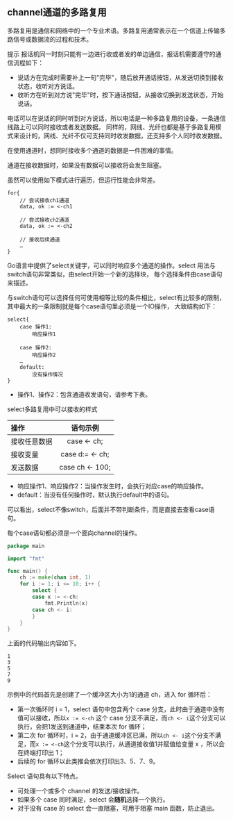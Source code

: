 ## channel通道的多路复用

多路复用是通信和网络中的一个专业术语。多路复用通常表示在一个信道上传输多路信号或数据流的过程和技术。

提示
报话机同一时刻只能有一边进行收或者发的单边通信，报话机需要遵守的通信流程如下：

- 说话方在完成时需要补上一句"完毕"，随后放开通话按钮，从发送切换到接收状态，收听对方说话。
- 收听方在听到对方说"完毕"时，按下通话按钮，从接收切换到发送状态，开始说话。

电话可以在说话的同时听到对方说话，所以电话是一种多路复用的设备，一条通信线路上可以同时接收或者发送数据。
同样的，网线、光纤也都是基于多路复用模式来设计的，网线、光纤不仅可支持同时收发数据，还支持多个人同时收发数据。

在使用通道时，想同时接收多个通道的数据是一件困难的事情。

通道在接收数据时，如果没有数据可以接收将会发生阻塞。

虽然可以使用如下模式进行遍历，但运行性能会非常差。
```
for{
    // 尝试接收ch1通道
    data, ok := <-ch1
    
    // 尝试接收ch2通道
    data, ok := <-ch2
    
    // 接收后续通道
    …
}
```

Go语言中提供了select关键字，可以同时响应多个通道的操作。select 用法与switch语句非常类似，由select开始一个新的选择块，
每个选择条件由case语句来描述。

与switch语句可以选择任何可使用相等比较的条件相比，select有比较多的限制，其中最大的一条限制就是每个case语句里必须是一个IO操作，
大致结构如下：
```
select{
    case 操作1:
        响应操作1
        
    case 操作2:
        响应操作2
    …
    default:
        没有操作情况
}
```

- 操作1、操作2：包含通道收发语句，请参考下表。

select多路复用中可以接收的样式

| 操作 | 语句示例 |
| :--- | :----:     |
| 接收任意数据 | case <- ch; |
| 接收变量 | case d:= <- ch; |
| 发送数据    | case ch <- 100; |


- 响应操作1、响应操作2：当操作发生时，会执行对应case的响应操作。
- default：当没有任何操作时，默认执行default中的语句。



可以看出，select不像switch，后面并不带判断条件，而是直接去查看case语句。

每个case语句都必须是一个面向channel的操作。


```go
package main

import "fmt"

func main() {
	ch := make(chan int, 1)
	for i := 1; i <= 10; i++ {
		select {
		case x := <-ch:
			fmt.Println(x)
		case ch <- i:
		}
	}
}
```

上面的代码输出内容如下。

```
1
3
5
7
9
```

示例中的代码首先是创建了一个缓冲区大小为1的通道 ch，进入 for 循环后：

- 第一次循环时 i = 1，select 语句中包含两个 case 分支，此时由于通道中没有值可以接收，所以`x := <-ch` 这个 case 分支不满足，而`ch <- i`这个分支可以执行，会把1发送到通道中，结束本次 for 循环；
- 第二次 for 循环时，i = 2，由于通道缓冲区已满，所以`ch <- i`这个分支不满足，而`x := <-ch`这个分支可以执行，从通道接收值1并赋值给变量 x ，所以会在终端打印出 1；
- 后续的 for 循环以此类推会依次打印出3、5、7、9。



Select 语句具有以下特点。

- 可处理一个或多个 channel 的发送/接收操作。
- 如果多个 case 同时满足，select 会**随机**选择一个执行。
- 对于没有 case 的 select 会一直阻塞，可用于阻塞 main 函数，防止退出。








